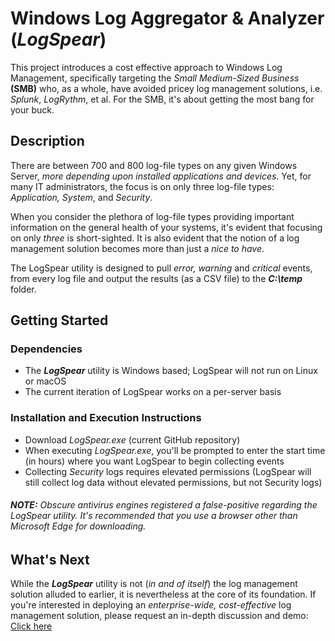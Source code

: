 # Windows Log Aggregator & Analyzer (_LogSpear_)

This project introduces a cost effective approach to Windows Log Management, specifically targeting the _Small Medium-Sized Business_ **(SMB)** who, as a whole, have avoided pricey log management solutions, i.e. _Splunk_, _LogRythm_, et al. For the SMB, it's about getting the most bang for your buck.

## Description

There are between 700 and 800 log-file types on any given Windows Server, _more depending upon installed applications and devices_. Yet, for many IT administrators, the focus is on only three log-file types: _Application, System_, and _Security_. 

When you consider the plethora of log-file types providing important information on the general health of your systems, it's evident that focusing on only _three_ is short-sighted. It is also evident that the notion of a log management solution becomes more than just a _nice to have_.

The LogSpear utility is designed to pull _error, warning_ and _critical_ events, from every log file and output the results (as a CSV file) to the **_C:\temp_** folder.


## Getting Started

### Dependencies

+ The **_LogSpear_** utility is Windows based; LogSpear will not run on Linux or macOS
+ The current iteration of LogSpear works on a per-server basis

### Installation and Execution Instructions

+ Download _LogSpear.exe_ (current GitHub repository)
+ When executing _LogSpear.exe_, you'll be prompted to enter the start time (in hours) where you want LogSpear to begin collecting events
+ Collecting _Security_ logs requires elevated permissions (LogSpear will still collect log data without elevated permissions, but not Security logs)

###### **NOTE:** Obscure antivirus engines registered a false-positive regarding the LogSpear utility. It's recommended that you use a browser other than Microsoft Edge for downloading.

## What's Next

While the **_LogSpear_** utility is not (_in and of itself_) the log management solution alluded to earlier, it is nevertheless at the core of its foundation. If you're interested in deploying an _enterprise-wide, cost-effective_ log management solution, please request an in-depth discussion and demo: [Click here](mailto:peter@variacom.com)
